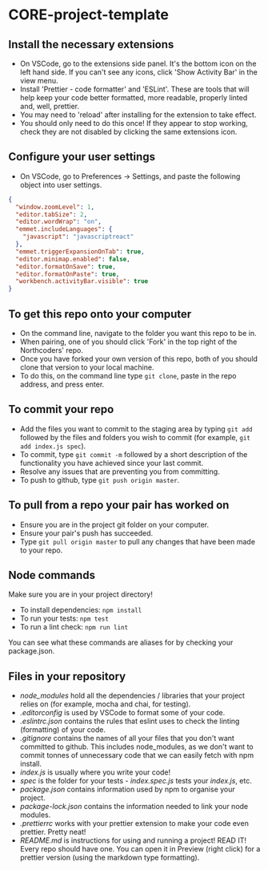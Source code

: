 # CORE-project-template

## Install the necessary extensions

* On VSCode, go to the extensions side panel. It's the bottom icon on the left hand side. If you can't see any icons, click 'Show Activity Bar' in the view menu.
* Install 'Prettier - code formatter' and 'ESLint'. These are tools that will help keep your code better formatted, more readable, properly linted and, well, prettier.
* You may need to 'reload' after installing for the extension to take effect.
* You should only need to do this once! If they appear to stop working, check they are not disabled by clicking the same extensions icon.

## Configure your user settings

* On VSCode, go to Preferences -> Settings, and paste the following object into user settings.

```json
{
  "window.zoomLevel": 1,
  "editor.tabSize": 2,
  "editor.wordWrap": "on",
  "emmet.includeLanguages": {
    "javascript": "javascriptreact"
  },
  "emmet.triggerExpansionOnTab": true,
  "editor.minimap.enabled": false,
  "editor.formatOnSave": true,
  "editor.formatOnPaste": true,
  "workbench.activityBar.visible": true
}
```

## To get this repo onto your computer

* On the command line, navigate to the folder you want this repo to be in.
* When pairing, one of you should click 'Fork' in the top right of the Northcoders' repo.
* Once you have forked your own version of this repo, both of you should clone that version to your local machine.
* To do this, on the command line type `git clone`, paste in the repo address, and press enter.

## To commit your repo

* Add the files you want to commit to the staging area by typing `git add` followed by the files and folders you wish to commit (for example, `git add index.js spec`).
* To commit, type `git commit -m` followed by a short description of the functionality you have achieved since your last commit.
* Resolve any issues that are preventing you from committing.
* To push to github, type `git push origin master`.

## To pull from a repo your pair has worked on

* Ensure you are in the project git folder on your computer.
* Ensure your pair's push has succeeded.
* Type `git pull origin master` to pull any changes that have been made to your repo.

## Node commands

Make sure you are in your project directory!

* To install dependencies: `npm install`
* To run your tests: `npm test`
* To run a lint check: `npm run lint`

You can see what these commands are aliases for by checking your package.json.

## Files in your repository

* _node_modules_ hold all the dependencies / libraries that your project relies on (for example, mocha and chai, for testing).
* _.editorconfig_ is used by VSCode to format some of your code.
* _.eslintrc.json_ contains the rules that eslint uses to check the linting (formatting) of your code.
* _.gitignore_ contains the names of all your files that you don't want committed to github. This includes node_modules, as we don't want to commit tonnes of unnecessary code that we can easily fetch with npm install.
* _index.js_ is usually where you write your code!
* _spec_ is the folder for your tests - _index.spec.js_ tests your _index.js_, etc.
* _package.json_ contains information used by npm to organise your project.
* _package-lock.json_ contains the information needed to link your node modules.
* _.prettierrc_ works with your prettier extension to make your code even prettier. Pretty neat!
* _README.md_ is instructions for using and running a project! READ IT! Every repo should have one. You can open it in Preview (right click) for a prettier version (using the markdown type formatting).
